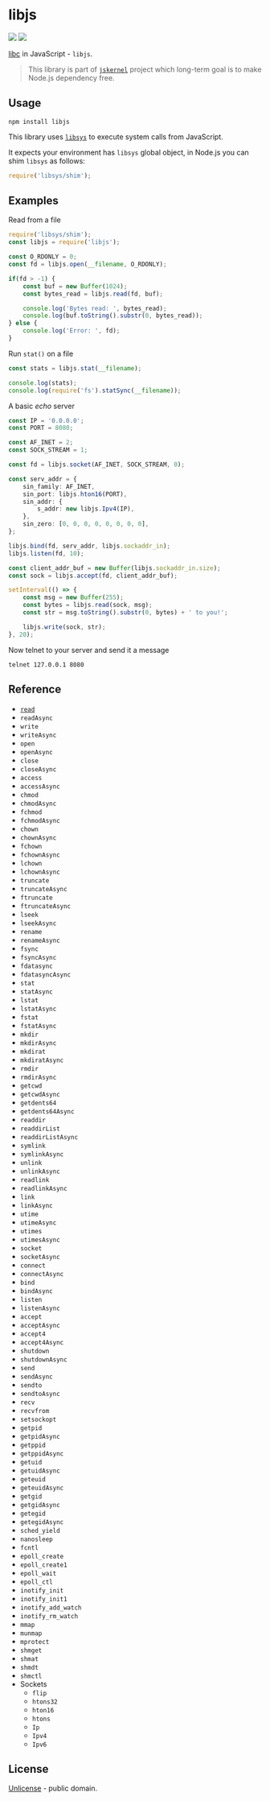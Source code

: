 # libjs

[![][npm-badge]][npm-url] [![][travis-badge]][travis-url]

[libc](https://en.wikipedia.org/wiki/C_standard_library) in JavaScript - `libjs`.

> This library is part of [`jskernel`](http://www.npmjs.com/package/jskernel) project which long-term goal is to make Node.js dependency free.


## Usage

```shell
npm install libjs
```

This library uses [`libsys`](http://www.npmjs.com/package/libsys) to execute system calls from JavaScript.

It expects your environment has `libsys` global object, in Node.js you can shim `libsys` as follows:

```js
require('libsys/shim');
```


## Examples

Read from a file

```ts
require('libsys/shim');
const libjs = require('libjs');

const O_RDONLY = 0;
const fd = libjs.open(__filename, O_RDONLY);

if(fd > -1) {
    const buf = new Buffer(1024);
    const bytes_read = libjs.read(fd, buf);

    console.log('Bytes read: ', bytes_read);
    console.log(buf.toString().substr(0, bytes_read));
} else {
    console.log('Error: ', fd);
}
```

Run `stat()` on a file

```ts
const stats = libjs.stat(__filename);

console.log(stats);
console.log(require('fs').statSync(__filename));
```

A basic *echo* server

```ts
const IP = '0.0.0.0';
const PORT = 8080;

const AF_INET = 2;
const SOCK_STREAM = 1;

const fd = libjs.socket(AF_INET, SOCK_STREAM, 0);

const serv_addr = {
    sin_family: AF_INET,
    sin_port: libjs.hton16(PORT),
    sin_addr: {
        s_addr: new libjs.Ipv4(IP),
    },
    sin_zero: [0, 0, 0, 0, 0, 0, 0, 0],
};

libjs.bind(fd, serv_addr, libjs.sockaddr_in);
libjs.listen(fd, 10);

const client_addr_buf = new Buffer(libjs.sockaddr_in.size);
const sock = libjs.accept(fd, client_addr_buf);

setInterval(() => {
    const msg = new Buffer(255);
    const bytes = libjs.read(sock, msg);
    const str = msg.toString().substr(0, bytes) + ' to you!';

    libjs.write(sock, str);
}, 20);
```

Now telnet to your server and send it a message

```shell
telnet 127.0.0.1 8080
```


## Reference

  - [`read`](./docs/reference/read.md)
  - `readAsync`
  - `write`
  - `writeAsync`
  - `open`
  - `openAsync`
  - `close`
  - `closeAsync`
  - `access`
  - `accessAsync`
  - `chmod`
  - `chmodAsync`
  - `fchmod`
  - `fchmodAsync`
  - `chown`
  - `chownAsync`
  - `fchown`
  - `fchownAsync`
  - `lchown`
  - `lchownAsync`
  - `truncate`
  - `truncateAsync`
  - `ftruncate`
  - `ftruncateAsync`
  - `lseek`
  - `lseekAsync`
  - `rename`
  - `renameAsync`
  - `fsync`
  - `fsyncAsync`
  - `fdatasync`
  - `fdatasyncAsync`
  - `stat`
  - `statAsync`
  - `lstat`
  - `lstatAsync`
  - `fstat`
  - `fstatAsync`
  - `mkdir`
  - `mkdirAsync`
  - `mkdirat`
  - `mkdiratAsync`
  - `rmdir`
  - `rmdirAsync`
  - `getcwd`
  - `getcwdAsync`
  - `getdents64`
  - `getdents64Async`
  - `readdir`
  - `readdirList`
  - `readdirListAsync`
  - `symlink`
  - `symlinkAsync`
  - `unlink`
  - `unlinkAsync`
  - `readlink`
  - `readlinkAsync`
  - `link`
  - `linkAsync`
  - `utime`
  - `utimeAsync`
  - `utimes`
  - `utimesAsync`
  - `socket`
  - `socketAsync`
  - `connect`
  - `connectAsync`
  - `bind`
  - `bindAsync`
  - `listen`
  - `listenAsync`
  - `accept`
  - `acceptAsync`
  - `accept4`
  - `accept4Async`
  - `shutdown`
  - `shutdownAsync`
  - `send`
  - `sendAsync`
  - `sendto`
  - `sendtoAsync`
  - `recv`
  - `recvfrom`
  - `setsockopt`
  - `getpid`
  - `getpidAsync`
  - `getppid`
  - `getppidAsync`
  - `getuid`
  - `getuidAsync`
  - `geteuid`
  - `geteuidAsync`
  - `getgid`
  - `getgidAsync`
  - `getegid`
  - `getegidAsync`
  - `sched_yield`
  - `nanosleep`
  - `fcntl`
  - `epoll_create`
  - `epoll_create1`
  - `epoll_wait`
  - `epoll_ctl`
  - `inotify_init`
  - `inotify_init1`
  - `inotify_add_watch`
  - `inotify_rm_watch`
  - `mmap`
  - `munmap`
  - `mprotect`
  - `shmget`
  - `shmat`
  - `shmdt`
  - `shmctl`
  - Sockets
    - `flip`
    - `htons32`
    - `hton16`
    - `htons`
    - `Ip`
    - `Ipv4`
    - `Ipv6`


## License

[Unlicense](./LICENSE) - public domain.



[npm-url]: https://www.npmjs.com/package/libjs
[npm-badge]: https://img.shields.io/npm/v/libjs.svg
[travis-url]: https://travis-ci.org/streamich/libjs
[travis-badge]: https://travis-ci.org/streamich/libjs.svg?branch=master


